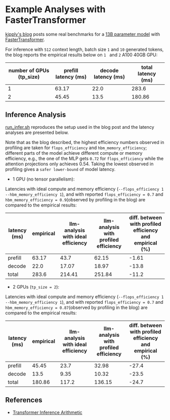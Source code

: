 # Example Analyses with FasterTransformer

[kipply's blog](https://kipp.ly/blog/transformer-inference-arithmetic/#comparing-against-real-benchmarks) posts some real benchmarks for a [13B parameter model](../../llm_analysis/model_configs/test-13b.json) with [FasterTransformer](https://github.com/NVIDIA/FasterTransformer).

For inference with `512` context length, batch size `1` and `10` generated tokens, the blog reports the empirical results below on `1 ` and `2` A100 40GB GPU:

| number of GPUs (tp_size) | prefill latency (ms) | decode latency (ms) | total latency (ms) |
|------------------------|----------------------|---------------------|--------------------|
| 1                      | 63.17                | 22.0                | 283.6              |
| 2                      | 45.45                | 13.5                | 180.86             |

## Inference Analysis

[run_infer.sh](run_infer.sh) reproduces the setup used in the blog post and the latency analyses are presented below.


Note that as the blog described, the highest efficiency numbers observed in profiling are taken for `flops_efficiency` and `hbm_memory_efficiency`; different parts of the model achieve different compute or memory efficiency, e.g., the one of the MLP gets `0.72` for `flops_efficiency` while the attention projections only achieves 0.54. Taking the lowest observed in profiling gives a `safer lower-bound` of model latency.

- 1 GPU (no tensor parallelism):

Latencies with ideal compute and memory efficiency (`--flops_efficiency 1 --hbm_memory_efficiency 1`), and with reported `flops_efficiency = 0.7` and `hbm_memory_efficiency = 0.9`(observed by profiling in the blog) are compared to the empirical results:

| latency (ms) | empirical | llm-analysis with ideal efficiency | llm-analysis with profiled efficiency | diff. between with profiled efficiency and empirical (%) |
|--------------|-----------|------------------------------------|---------------------------------------|----------------------------------------------------------|
| prefill      | 63.17     | 43.7                               | 62.15                                 | -1.61                                                    |
| decode       | 22.0      | 17.07                              | 18.97                                 | -13.8                                                    |
| total        | 283.6     | 214.41                             | 251.84                                | -11.2                                                    |

- 2 GPUs (`tp_size = 2`):

Latencies with ideal compute and memory efficiency (`--flops_efficiency 1 --hbm_memory_efficiency 1`), and with reported `flops_efficiency = 0.7` and `hbm_memory_efficiency = 0.87`(observed by profiling in the blog) are compared to the empirical results:

| latency (ms) | empirical | llm-analysis with ideal efficiency | llm-analysis with profiled efficiency | diff. between with profiled efficiency and empirical (%) |
|--------------|-----------|------------------------------------|---------------------------------------|----------------------------------------------------------|
| prefill      | 45.45     | 23.7                               | 32.98                                 | -27.4                                                    |
| decode       | 13.5      | 9.35                               | 10.32                                 | -23.5                                                    |
| total        | 180.86    | 117.2                              | 136.15                                | -24.7                                                    |

## References
- [Transformer Inference Arithmetic](https://kipp.ly/blog/transformer-inference-arithmetic/)
